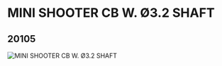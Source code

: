 # MINI SHOOTER CB W. Ø3.2 SHAFT
## 20105
![MINI SHOOTER CB W. Ø3.2 SHAFT](https://lc-www-live-s.legocdn.com/media/bricks/5/2/6117858.jpg)